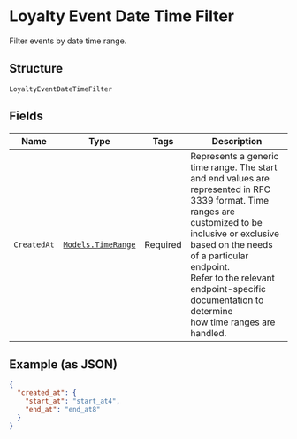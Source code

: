 
# Loyalty Event Date Time Filter

Filter events by date time range.

## Structure

`LoyaltyEventDateTimeFilter`

## Fields

| Name | Type | Tags | Description |
|  --- | --- | --- | --- |
| `CreatedAt` | [`Models.TimeRange`](../../doc/models/time-range.md) | Required | Represents a generic time range. The start and end values are<br>represented in RFC 3339 format. Time ranges are customized to be<br>inclusive or exclusive based on the needs of a particular endpoint.<br>Refer to the relevant endpoint-specific documentation to determine<br>how time ranges are handled. |

## Example (as JSON)

```json
{
  "created_at": {
    "start_at": "start_at4",
    "end_at": "end_at8"
  }
}
```

